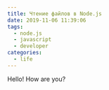 ```yaml
---
title: Чтение файлов в Node.js
date: 2019-11-06 11:39:06
tags: 
  - node.js
  - javascript
  - developer
categories:
  - life    
---
```

Hello! How are you?